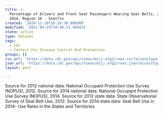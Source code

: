 ```yaml
---
title: >-
  Percentage of Drivers and Front Seat Passengers Wearing Seat Belts, 2012 &
  2014, Region 10 - Seattle
created: '2020-11-10T16:18:38.806989'
modified: '2021-04-25T19:48:23.460415'
state: active
type: dataset
tags:
  - Cdc
  - Centers For Disease Control And Prevention
groups: []
csv_url: 'https://data.cdc.gov/api/views/msjj-a7q2/rows.csv?accessType=DOWNLOAD'
json_url: 'https://data.cdc.gov/api/views/msjj-a7q2/rows.json?accessType=DOWNLOAD'
layout: post

---
```

Source for 2012 national data: National Occupant Protection Use Survey (NOPUS), 2012. Source for 2014 national data: National Occupant Protection Use Survey (NOPUS), 2014.  Source for 2012 state data: State Observational Survey of Seat Belt Use, 2012. Source for 2014 state data: Seat Belt Use in 2014- Use Rates in the States and Territories
